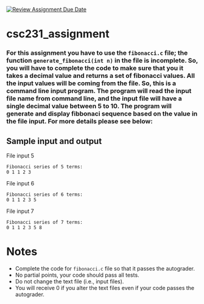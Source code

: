 [![Review Assignment Due Date](https://classroom.github.com/assets/deadline-readme-button-22041afd0340ce965d47ae6ef1cefeee28c7c493a6346c4f15d667ab976d596c.svg)](https://classroom.github.com/a/-1HDEpfO)

# csc231_assignment

### For this assignment you have to use the `fibonacci.c` file; the function `generate_fibonacci(int n)` in the file is incomplete. So, you will have to complete the code to make sure that you it takes a decimal value and returns a set of fibonacci values. All the input values will be coming from the file. So, this is a command line input program. The program will read the input file name from command line, and the input file will have a single decimal value between 5 to 10. The program will generate and display fibbonaci sequence based on the value in the file input. For more details please see below:

## Sample input and output
File input 5
```
Fibonacci series of 5 terms:
0 1 1 2 3
```

File input 6
```
Fibonacci series of 6 terms:
0 1 1 2 3 5
```

File input 7
```
Fibonacci series of 7 terms:
0 1 1 2 3 5 8
```

# Notes
- Complete the code for `fibonacci.c` file so that it passes the autograder. 
- No partial points, your code should pass all tests.
- Do not change the text file (i.e., input files). 
- You will receive 0 if you alter the text files even if your code passes the autograder.



